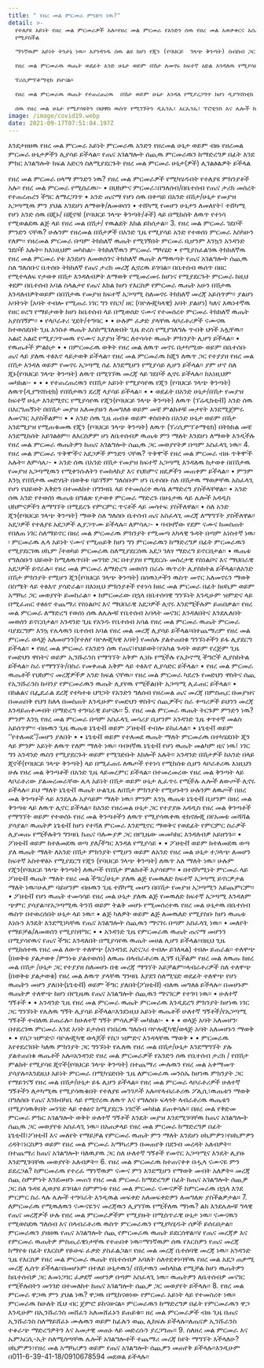 ```yaml
---
title: " የዘረ መል ምርመራ ምንድን ነዉ?"
detail: >-
  የተለያዩ አይነት የዘረ መል ምርመራዎች አሉ፡፡የዘረ መል ምርመራ የአንድን ሰዉ የዘረ መል አወቃቀርና አሰራር ለማየት
  የሚያስችል

  ማንኛዉም አይነት ትንታኔ ነዉ፡፡ እያንዳንዱ ሰዉ ልዩ ከሆነ የጂን (የባህርይ  ገላጭ ቅንጣት) ስብስብ ጋር ይወለዳል፡፡ አንዳንድ ጊዜ የሰዎች ጂን(የባህርይ ገላጭ ቅንጣት) መለወጥ በሽታ ወይም የዉልደት ችግር ያስከትላል፡፡ የጂኖች (የባህርይ ገላጭ ቅንጣት) መለወጥ የአንዳንድ አካለዊ ገፅታዎችን መቀየር ሊያስከትሉ ወይም አንድ የጤና እክል ሁኔታ የመከሰቱን አጋጣሚ  ሊጨምሩ ይችላሉ፡፡

  የዘረ መል ምርመራዉ ዉጤት ወደፊት አንድ ሁኔታ ወይም በሽታ ለመኖሩ ከፍተኛ ዕድል እንዳለዉ የሚያሳይ ከሆነ የዘረ መል ምርመራዉ  አስቀድሞ የሚጠቁም ምርመራ (ፕሪዲክቲቭ) ይሆናል፣ በሽታዉ/ሁኔታዉ  እንደሚኖር ሙሉ ለሙሉ የሚያረጋግጥ ላይሆን ይችላል፡፡ የዘረ መል  ምርመራዉ ዉጤት በእርግጠኝነት አንድ ሰዉ ጊዜ ጠብቆ ወይም ቀስ በቀስ  በሁኔታዉ/በበሽታዉ እንደሚጠቃ የሚያሳይ ከሆነ የዘረ መል ምርመራዉ

  ፕሪሲምፕቶማቲክ ይሆናል፡፡ 

  የዘረ መል ምርመራዉ ዉጤት የተጠረጠረዉ  በሽታ ወይም ሁኔታ እንዳለ የሚያረጋግጥ ከሆነ ዲያግኖስቲክ ይሆናል፡፡   የዘረ መል ምርመራዎች ባብዛኛዉ የሚከናወኑት የደም ናሙና በተለይ  ነጭ የደም ህዋስን በመጠቀም ነዉ፡፡ በተጨማሪም ለናሙና የተቆረጠ ህብረ  ህዋስ፣ የሰውነት አካል ወይም ከጉንጭ ግድግዳ የሚገኝ ህዋስ መጠቀም ይቻላል፡፡ በእርግዝና ወቅት ያሉትን ሁኔታዎች ለመመርመር ከማህጸን እና  ጽንስ መገናኛ አካላት (chorionic villus)፣ እርሽርት ውኃ (amniotic fluid) ወይም የእናትየዉን ደም(የህፃኑን የዘረ መል መረጃ በአነስተኛ መጠን  ስለሚይዙ) ለናሙና መጠቀም ይቻላል፡፡ የምርመራዉ ሂደት የአንድን

  ሰዉ የዘረ መል ሁኔታ የሚያሳዩትን በህዋስ ዉስጥ የሚገኙትን ዲኤንኤ፣ አርኤንኤ፣ ፕሮቲንስ እና ሌሎች ኬሚካሎችን ይመረምራል፡፡ 
image: /image/covid19.webp
date: 2021-09-17T07:51:04.197Z
---
```

<!--StartFragment-->

እንደታዘዘዉ የዘረ መል ምርመራ አይነት ምርመራዉ አንድን የዘረመል ሁኔታ ወይም ብዙ የዘረመል ምርመራ ሁኔታዎችን ሊያሳይ ይችላል፡፡ የጤና አገልግሎት ሰጪዉ ምርመራዉን ከማድረግዎ በፊት እንደ ምክር አገልግሎት ክፍል አድርጎ ስለሚያደርጉት የዘረ መል ምርመራ ሁኔታ(ዎች) ሊገልፅልዎት ይችላል

<!--EndFragment-->

<!--StartFragment-->

የዘረ መል ምርመራ ዐላማ ምንድን ነዉ? የዘረ መል ምርመራዎች የሚካሄዱበት የተለያዩ ምክንያቶች አሉ፡፡ የዘረ መል ምርመራ የሚሰራዉ፡- • በህክምና ምርመራ፣በግለሰብ/በቤተሰብ የጤና ታሪክ መሰረት የተጠረጠረን ችግር ለማረጋገጥ • አንድ ጤናማ የሆነ ሰዉ በቀጣይ በአንድ በሽታ/ሁኔታ የመያዝ አጋጣሚዉ ምን ያህል እንደሆነ ለማወቅ/ለመወሰን • ተሸካሚ የመሆን ሁኔታን ለመለየት፤ ተሸካሚ የሆነ አንድ ሰዉ በጂኑ/ በጂኖቹ (የባህርይ ገላጭ ቅንጣት/ቶች) ላይ በሚከሰት ለዉጥ የተነሳ የሚወልደዉ ልጅ ላይ የዘረ መል በሽታ/ የዉልደት እክል ይከሰታል፡፡ 3. የዘረ መል ምርመራ ገደቦች ምንድን ናቸዉ? ሁሉንም የዘረመል በሽታዎች በአንድ ጊዜ የሚያሳይ አንድ የተወሰነ ምርመራ እስካሁን የለም፡፡ የዘረመል ምርመራ በጣም ትክክለኛ ዉጤት የሚገኝበት ምርመራ ቢሆንም እንኳን አንዳንድ ገደቦች አሉት፡፡ ከእነዚህም መካከል፡- ትክክለኛዉን ምርመራ ማካሄድ • የሚያስፈልገዉ ትክክለኛዉ የዘረ መል ምርመራ የቱ እንደሆነ ለመወሰንና ትክክለኛ ዉጤት ለማዉጣት የጤና አገልግሎት ሰጪዉ ስለ ግለሰቡና ቤተሰቡ ትክክለኛ የጤና ታሪክ መረጃ ሊኖረዉ ይገባል፡፡ በቤተሰብ ዉሰጥ በዘር የሚተላለፍ የታወቀ በሽታ እንዳለብዎት ለማወቅ የሚመረመሩ ከሆነና የሚያደርጉት ምርመራ ከዚህ ቀደም በቤተሰብ አባል ስላልታየ የጤና እክል ከሆነ የእርስዎ የምርመራ ዉጤት አሁን በሽታዉ እንዳለብዎትወይም በበሽታዉ የመያዝ ከፍተኛ አጋጣሚ ስለመኖሩ ትክክለኛ መረጃ አይሰጥም፡፡ ያልሆነ አባትነት (አባት ተብሎ የሚጠራ ነገር ግን የስጋ/ ዘር (ባዮሎጂካላዊ) አባት ያልሆነ) ካለና እዉነተኛዉ የዘር ሀረግ የማይታወቅ ከሆነ ከቤተሰብ ላይ በሚወሰድ ናሙና የተመሰረተ ምርመራ ትክክለኛ ዉጤት አያስገኝም፡፡ • የላቦራቶሪ ሂደት/ተግባር • • ሁሉም ፈቃድ ያላቸዉ ላቦራቶሪዎች ናሙናዉ ከተወሰደበት ጊዜ አንስቶ ዉጤት እስከሚገለጽበት ጊዜ ድረስ የሚያገለግሉ ጥብቅ ህጎች አሏቸዉ፡፡ አልፎ አልፎ የሚያጋጥመዉ የናሙና አያያዝ ችግር ለተሳሳተ ዉጤት ምክንያት ሊሆን ይችላል፡፡ • የዉጤቶች ምልከታ • • በምርመራዉ ወቅት የዘረ መል ለዉጥ መኖሩ በታካሚው ወይም በቤተሰቡ ጤና ላይ ያለዉ ተፅእኖ ላይታወቅ ይችላል፡፡ የዘረ መል ምርመራዉ ከጂን ለዉጥ ጋር የተያያዘ የዘረ መል በሽታ እንዳለ ወይም የመኖሩ አጋጣሚ ሰፊ እንደሚሆን የሚያሳይ ሊሆን ይችላል፡፡ ያም ሆኖ ስለ ጂኑ(የባህርይ ገላጭ ቅንጣት) ለዉጥ በሚገኘዉ መረጃ ላይ ገደቦች ሊኖሩ ይችላሉ፡፡ ከአነዚህም መካከል፡- • • • የተጠረጠረዉን የበሽታ አይነት የሚያሳየዉ የጂን (የባህርይ ገላጭ ቅንጣት) ለዉጥ(ዲያግኖስቲክ) የበሽታዉን ደረጃ ላያሳይ ይችላል፡፡ • • ወደፊት በአንድ ሁኔታ/በሽታ የመያዝ ከፍተኛ ሁኔታ እንደሚኖር የሚያሳየዉ የጂን(የባህርይ ገላጭ ቅንጣት) ለዉጥ (ፕሬዲክቲቭ) አንድ ሰዉ በእርግጠኝነት በበሽታ መያዝ አለመያዙን ለመግለፅ ወይም መቼ ምልክቶቹ መታየት እንደሚጀምሩ ለመናገር አያስችልም፡፡ • • አንድ ሰዉ ጊዜ ጠብቆ ወይም ቀስበቀስ በአንድ ሁኔታ ወይም በሽታ አንደሚያዝ የሚጠቁመዉ የጂን (የባህርይ ገላጭ ቅንጣት) ለዉጥ (ፕሪሲምፕቶማቲክ) በትክክል መቼ አንደሚከሰት አይገልፅም፡፡ ለእርስዎም ሆነ ለቤተሰብዎ ዉጤቱ ምን ማለት እንደሆነ ለማወቅ እንዲችሉ የዘረ መል ምርመራ ዉጤትዎን ከጤና አገልግሎት ሰጪዉ ጋር መወያየትዎ በጣም አስፈላጊ ነዉ፡፡ 4. የዘረ መል ምርመራ ጥቅሞችና አደጋዎች ምንድን ናቸዉ? ጥቅሞች የዘረ መል ምርመራ ብዙ ጥቅሞች አሉት፡፡ ለምሳሌ፡- • አንድ ሰዉ በአንድ በሽታ የመያዝ ከፍተኛ አጋጣሚ እንዳለዉ ከታወቀ በበሽታዉ የመያዝ አጋጣሚዉን የሚቀንሱለትን የመከላከያ እና የህክምና ዘዴዎችን መጠቀም ይችላል፡፡ • ምንም እንኳ የበሽታዉ መድሃኒት በወቅቱ ባይገኝም ግለሰቡም ሆነ ቤተሰቡ ስለ በሽታዉ ማወቃቸዉ አስፈላጊ የሆነ የህይወት እቅድን በተመለከተ በግንዛቤ ላይ የተመሰረተ ዉሳኔ ለማድረግ ያስችላቸዋል፡፡ • አንድ ሰዉ አንድ የተወሰነ ዉጤቱ በግልጽ የታወቀ ምርመራ ማድረጉ በሁኔታዉ ላይ ሌሎች አዳዲስ ህክምናዎችን ለማግኘት በሚደረጉ የምርምር ጥናቶች ላይ መሳተፍ ያስችለዋል፡፡ • ስለ አንድ ጂን(የባህርይ ገላጭ ቅንጣት) ማወቅ ስለ ግለሰቡ ቤተሰብ ጤና አስፈላጊ መረጃ ለማግኘት ያስችለዋል፡፡ አደጋዎች የተለያዩ አደጋዎች ሊያጋጥሙ ይችላሉ፡፡ ለምሳሌ፡- • ባብዛኛው የደም ናሙና ከመስጠት የበለጠ ነገር ስለማይኖር በዘረ መል ምርመራዉ ምክንያት የሚመጣ አካላዊ ጉዳት በጣም አነስተኛ ነዉ፡ ፡ ምርመራዉ ሌላ አይነት ናሙና የሚጠይቅ ከሆነ ግን ምርመራዉን ከማድረግዎ በፊት ምርመራዉን የሚያደርገዉ ሀኪም /ተወካይ ምርመራዉ ስለሚያደርሰዉ አደጋ ገለፃ ማድረግ ይኖርበታል፡፡ • ዉጤቱ የግለሰቡን ህይወት ከሚለዉጥበት መንገድ ጋር በተያያዘ የሚደርሱ መሰረታዊ የስነልቦና እና ማህበራዊ አደጋዎች ይኖራሉ፡፡ የዘረ መል ምርመራ ለማድረግ መወሰን በራሱ ዉጥረት ሊያስከትል ይችላል፡፡ለአንድ በሽታ ምክንያት የሚሆን ጂን(የባህርይ ገላጭ ቅንጣት) በሰዉነታችን ዉስጥ መኖር አለመኖሩን ማወቅ በስሜት ላይ ተፅእኖ ያሳድራል፡፡ በእነዚህ ምክንያቶች የተነሳ ከዘረ መል ምርመራ በፊት ከሀኪም ወይም አማካሪ ጋር መወያየት ይመከራል፡፡ • ከምርመራው በኋላ በቤተሰባዊ ግንኙነት እንዲሁም ዝምድና ላይ በሚፈጠር ተፅዕኖ ተጨማሪ የስነልቦና እና ማህበራዊ አደጋዎች ሊኖሩ እንደሚችሉም ይጠበቃል፡፡ የዘረ መል ምርመራ ለማድረግ የወሰነ ሰዉ ለሌሎቹ የቤተሰብ አባላት መናገር እንዳለበትና እንደሌለበት መወሰን ይኖርበታል፡፡ አንዳንድ ጊዜ የአንዱ የቤተሰብ አባል የዘረ መል ምርመራ ዉጤት ምርመራ ባያደርግም እንኳ የሌላዉን ቤተሰብ አባል የዘረ መል መረጃ ሊያሳይ ይችላል፡፡በተጨማሪም የዘረ መል ምርመራ ወላጅ አለመሆንን(የተለየ ባዮሎጂካዊ አባት) የመሰሉ ያልተጠበቁ ግንኙነቶችን ይፋ ሊያደርግ ይችላል፡፡ • የዘረ መል ምርመራ የአንድን ሰዉ የጤና፣የህይወት፣የአካል ጉዳት ወይም የረጅም ጊዜ የመድህን ዋስትና ወይም ኢንሹራንስ የማግኘት አቅም ሊነኩ የሚችሉ የኢኮኖሚ ችግሮች ሊያስከትል ይችላል፡፡ ስራ የማግኘት/በስራ የመቀጠል አቅም ላይ ተፅእኖ ሊያሳድር ይችላል፡፡ • የዘረ መል ምርመራ ዉጤቶች የህክምና መረጃዎችዎ አንድ ክፍል ናቸዉ፡፡ የዘረ መል ምርመራ ካደረጉ የመድህን ዋስትና ሰጪ የኢንሹራንስ ኩባንያ የምርመራዉን ዉጤት ሊያየዉ የሚችልበት አጋጣሚ ሊፈጠር ይችላል፡፡ • በክልልና በፌዴራል ደረጃ የተካተቱ ህግጋት የአንድን ግለሰብ የዘረመል ጤና መረጃ በምስጢር በመያዝና በመጠበቅ የህግ ከለላ በመስጠት እንዲሁም የመድህን ዋስትና ሰጪዎችና ስራ ቀጣሪዎች ይህንን መረጃ እንዳይጠቀሙበት በማድረግ ተግባራዊ ይሆናሉ፡፡ 5. የዘረ መል ምርመራ ዉጤት ትርጉም ምንድን ነዉ? ምንም እንኳ የዘረ መል ምርመራ በጣም አስፈላጊ መሳሪያ ቢሆንም አንዳንድ ጊዜ ቀጥተኛ መልስ አይሰጥም፡፡ ብዙዉን ጊዜ ዉጤቱ ኔጌቲቭ ወይም ፖዘቲቭ ተብሎ ይከፈላል፡፡ • ኔጌቲቭ ወይም ‘‘የተለመደ’’/መሆን ያለበት • • ኔጌቲቭ ወይም የተለመደ ዉጤት ማለት ምርመራዉ በተካሄደበት ጂን ላይ ምንም አይነት ለዉጥ የለም ማለት ነዉ፡፡ ባብዛኛዉ ኔጌቲቭ የሆነ ዉጤት መልካም ዜና ነዉ፤ ነገር ግን አንዳንድ ዉስን የሚያደርጉት ወይም የሚገድቡት እክሎች አሉት፡፡ አንዳንድ በሽታዎች ከአንድ በላይ ጂኖች(የባህርይ ገላጭ ቅንጣት) ላይ በሚፈጠሩ ለዉጦች የተነሳ የሚከሰቱ ሲሆን ላቦራቶሪዉ እነዚህን ሁሉ የዘረ መል ቅንጣቶች በአንድ ጊዜ ላይመረምር ይችላል፡፡ በተመረመረው የዘረ መል ቅንጣት ላይ ላቦራቶሪው ያልመረመራቸው ሌላ አይነት በሽታ ወይም ሁኔታ ሊፈጥሩ የሚችሉ ሌሎች ለውጦች ሊኖሩ ይችላሉ፡፡ ይህ ማለት ኔጌቲቭ ዉጤት ሁልጊዜ ለበሽታ ምክንያት የሚሆኑትን ሁሉንም ለዉጦች በዘረ መል ቅንጣቶች ላይ እንደሌሉ አያሳይም ማለት ነዉ፡፡ ምንም እንኳ ዉጤቱ ኔጌቲቭ ቢሆንም በዘረ መል ቅንጣቱ ላይ ለዉጥ ሊኖር ይችላል፡፡ ከአንድ የዘረመል ሁኔታ ጋር የተያያዙ አዳዲስ የዘረ መል ቅንጣቶች የማግኘት ወይም የተወሰኑ የዘረ መል ቅንጣቶችን ለዉጥ የሚያሳዉቀዉ ቴክኖሎጂ በየአመቱ መሻሻል ያሳያል፡፡ ዉጤትዎ ኔጌቲቭ ከሆነ የተሻለ ምርመራ እንደሚኖር ማወቅና የወደፊት የምርምር ስራዎች ሊያመጡ የሚችሉትን ግንዛቤ ከጤና ባለሙያዎ ጋር በየጊዜው መመካከር እንዳለብዎ አይዘንጉ፡፡ • ፖዘቲቭ ወይም ከተለመደዉ ወጣ ያለ/ችግር እንዳለ የሚያሳይ • • ፖዘቲቭ ወይም ከተለመደዉ ወጣ ያለ ዉጤት ማለት ለአንድ በሽታ ምክንያት የሚሆን ወይም ለአንድ የዘረ መል ሁኔታ ተጋላጭ ለመሆን ከፍተኛ አስተዋፅኦ የሚያደርግ የጂን (የባህርይ ገላጭ ቅንጣት) ለዉጥ አለ ማለት ነዉ፡፡ ሁሉም የጂን(የባህርይ ገላጭ ቅንጣት) ለዉጦች የበሽታ ምልክቶች አያሳዩም፡፡ • በተሸካሚነት ምርመራ ላይ ፖዘቲቭ ዉጤት ማለት የዘረ መል ችግር/ሁኔታ ያለዉ ልጅ የመዉለድ ከፍተኛ አጋጣሚ ይኖርዎታል ማለት ነዉ፡፡ሁሌም ባይሆንም ብዙዉን ጊዜ ተሸካሚ መሆን በበሽታ የመያዝ አጋጣሚን አይጨምርም፡፡ • ፖዘቲቭ የሆነ ዉጤት ተመሳሳይ የዘረ መል ሁኔታ ያለዉ ልጅ የመዉለድ ከፍተኛ አጋጣሚ እንዳለም ጭምር ያሳያል፡፡የአጋጣሚዉ ትንሽ ወይም ትልቅ መሆኑ የሚመሰረተዉ የዘረ መል ሁኔታዉ በቤተሰብ ዉስጥ በተወረሰበት ሁኔታ ላይ ነዉ፡፡ • ልጅ ካለዎት ወይም ልጅ ለመዉለድ የሚያስቡ ከሆነ ዉጤቱ እነሱን እንዴት እንደሚነካቸዉ የጤና አገልግሎት ሰጪዉን ማናገሩ በጣም አስፈላጊ ነዉ፡፡ • መለየት የማይቻል/ለመወሰን የሚያስቸግር • • አንዳንድ ጊዜ የምርመራዉ ዉጤት ጤናማ መሆንን በሚያሳየዉና የጤና ችግር እንዳለበት በሚያሳየዉ ዉጤት መሀል ሊሆን ይችላል፡፡በዚህ ጊዜ የሚከሰተዉ የዘረ መል ለውጥ ተለዋጭ (አንዳንዴ አደናጋሪ ተብሎ ይገለጻል) ተበሎ ይጠራል፡፡ ተለዋጭ (በወቅቱ ያልታወቀ /ምንነቱ ያልተወሰነ) ለዉጡ በላብራቶሪዉ ሊገኝ ቢችልም የዘረ መል ለዉጡ ከዘረ መል በሽታ /ሁኔታ ጋር የተያያዘ ስለመሆኑ በቂ መረጃ ማግኘት አይቻልም፡፡ላብራቶሪዎች ስለ ተለዋጭ (በወቅቱ ያልታወቁ) የዘረ መል ለዉጥ ያላቸዉ ግንዛቤ እያደገ ስለሚሄድ ወደፊት ተለዋጭ የሆነ ዉጤትን መሆን ያለበት(ኔጌቲቭ) ወይም ችግር ያለበት(ፖዘቲቭ) ብለዉ መግለፅ ይችላሉ፡፡ በመሆኑም ዉጤትዎ ተለዋጭ ከሆነ በየጊዜዉ የጤና አገልግሎት ሰጪዉን ማናገርዎ የተገባ ነዉ፡፡ • ሁለተኛ ግኝቶች • • አንዳንድ ጊዜ የዘረ መል ምርመራ ዉጤት ምርመራዉ እንዲደረግ ምክንያት ከሆነዉ ነገር ጋር ግንኙነት የሌለዉ ግኝት ሊያሳይ ይችላል፡፡እንደነዚህ አይነት ዉጤቶች ሁለተኛ ግኝቶች/የአጋጣሚ ግኝቶች ተብለዉ ይጠራሉ፡፡ ከሁለተኛ ግኝት ምሳሌዎች መካከል፡- • • • ወላጅ አባት አለመሆን፡ በተደረገዉ ምርመራ እንደ አባት ይታሰብ የነበረዉ ግለሰብ ባዮሎጂካዊ/ወላጅ አባት አለመሆኑን ማወቅ • • የስጋ ዝምድና፡ ባዮሎጂካዊ ወላጆች የስጋ ዝምድና እንዳላቸዉ ማወቅ • • ምርመራዉ እየተደረገበት ካለዉ ምክንያት ጋር ግንኙነት የሌለዉ የዘረ መል በሽታ/ሁኔታ እንደማግኘት ያሉ ያልተጠበቁ ዉጤቶች አሉ።አንዳንድ የዘረ መል ምርመራዎች የአንድን ሰዉ የቤተሰብ ታሪክ / የበሽታ ምልክት የሚያሳዩ ጂኖች(የባህርይ ገላጭ ቅንጣት) በተጨማሪ ሙሉዉን የዘረ መል አቀማመጥ ያሳያሉ።እንደዚህ አይነት ምርመራ በሚካሄድበት ጊዜ ለምርመራዉ መንስኤ ከሆነዉ ምክንያት ጋር የማይገናኝ የዘረ መል በሽታ/ሁኔታ ይፋ ሊሆን ይችላል። የዘረ መል ምርመራ ላቦራቶሪዎች ሁለተኛ ግኝቶችን ለታካሚዉ የሚያሳዉቁበት የተለያዩ መንገዶች አሉ።የላብራቶሪዉ ፖሊሲ፣ዉጤቱን ማወቅ በግለሰቡ የጤና እንክብካቤ ላይ የሚኖረዉ ለዉጥ እና የግለሰቡ ፍላጎት ላብራቶሪዉ ዉጤቱን በሚያሳዉቅበት መንገድ ላይ ተፅዕኖ ከሚያደርጉ ነገሮች መካከል ይጠቀሳሉ፡፡ በዘረ መል የቅድመ ምርመራ ምክር አገልግሎት ወቅት ሁለተኛ ግኝቶች እንዴት መያዝ እንደሚገባቸዉ ከጤና አገልግሎት ሰጪዉ ጋር መወያየቱ አስፈላጊ ነዉ፡፡ በአጠቃላይ የዘረ መል ምርመራ ከማድረግዎ በፊት ኔጌቲቭ፣ፖዘቲቭ እና መለየት የማይቻል የምርመራ ዉጤት ምን ማለት እንደሆነ ሀኪምዎን፣የሀኪምዎን ረዳት፣ነርስዎን ወይም የዘረ መል ምርመራ አማካሪዎን በመጠየቅ በደንብ መረዳት አለብዎት፡፡በተጨማሪ ከጤና አገልግሎት ባለዉያዉ ጋር ስለ ሁለተኛ ግኝቶች የመኖር አጋጣሚና እንዴት ሊያዙ እንደሚገባቸዉ መወያየት አለብዎት፡፡ 6. የዘረ መል ምርመራዉ ከተጠናቀቀ በሗላ ናሙናዬ ምን ይደረጋል? ከምርመራዉ የተረፈ ማንኛዉም ናሙና ምን እንደሚሆን የማወቅ መብት አለዎት። መረጃ ሰጪ ስምምነት እንደመሆኑ መጠን የዘረ መል ምርመራ ከማድረግዎ በፊት ከጤና አገልግሎት ሰጪዎ ጋር ስለ ጉዳዩ ሊወያዩ ይገባል። ስምምነቱ የዘረ መል ምርመራ ናሙናዎች ከምርመራዉ በኋላ እንደ ምርምር ስራ ላሉ ሌሎች ተግባራት እንዲዉል መፍቀድ አለመፍቀድዎን ለመግለጽ ያስችልዎታል። 7. ለምርመራዉ የሚዉለዉን ናሙናዬንና መረጃዉን ሊያገኘዉ የሚችለዉ ማነዉ? ልክ እንደሌሎቹ ግላዊ የጤና መረጃዎች ሁሉ የዘረ መል ምርመራዎችም የሚያዙት በሚስጥራዊ ሁኔታ ነዉ፡፡ ናሙናዉን የሚወስደዉ ግለሰብ እና በላብራቶሪዉ ዉስጥ ምርመራዉን የሚያካሂዱት ሰዎች ይሰሩበታል፡፡ምርመራዉን ያዘዘዉ የጤና አገልግሎት ሰጪ የምርመራዉ ዉጤት ይደርሰዋል፡፡v የጤና መረጃዎ እና የምርመራ ዉጤትዎ ምስጢራዊነታቸዉ የተጠበቀ ነዉ፡፡ማንኛዉም ሰዉ የእርስዎን የጤና መረጃ ከማየቱ በፊት የእርስዎ የፁሁፍ ፈቃድ ያስፈልጋል፡፡ የዘረ መል መረጃ ቤተሰባዊ መረጃ ነዉ፡፡ አንዳንድ ጊዜ የእርስዎ የዘረ መል ምርመራ ዉጤት የቤተሰብዎ አባለት ስለተደቀነባቸዉ የዘረ መል አደጋ ጠቃሚ መረጃ ሊሰጥ ይችላል፡፡በመሆኑም በተለይ ሁኔታዉን/ በሽታዉን መከላከል የሚቻል ከሆነ ዉጤትዎን ከቤተሰብዎ ጋር ለመነጋገር ፈቃደኛ መሆንዎ በጣም አስፈላጊ ነዉ፡፡ ዉጤትዎን ለቤተሰብዎ መናገር የሚችሉበትን መንገድ በተመለከተ ከጤና አገልግሎት ሰጪዎ ጋር መወያየት ይችላሉ፡፡ 8. የዘረ መል ምርመራ ዋጋዉ ምን ያህል ነዉ? ዋጋዉ በሚከናወነው የምርመራ አይነት ላይ የተመሰረተ ነዉ። ምርመራዉ ከሁለት ሺህ ብር ጀምሮ ይከናወናል። ምርመራዉን ከማድረግዎ በፊት የምርመራዉን ዋጋ እንዲሁም በኢንሹራንስ መሸፈን አለመሸፈኑን ይጠይቁ፡፡ ዘረ መል ምርመራዎች ብዙ ጊዜ በጤና ኢንሹራንስ ስለማይሸፈኑ ሙሉዉን ወይም ከፊሉን ወጪ ሊከፍሉ ይችላሉ፡፡ለጤናዎ ኢንሹራንስ ተቆራጭ ማድረግዎትን እና አመታዊ መጠኑ ላይ መድረሱን ያረጋግጡ፡፡ 9. ስለዘረ መል ምርመራ እና ኤምአርሲ-ኢት ስለሚሰጣቸዉ ሌሎች አገልግሎቶች ተጨማሪ መረጃ ከየት ማግኘት እችላለሁ? ሀኪምዎን፣የዘረ መል አማካሪዎን ወይም የጤና አገልግሎት ሰጪዎን መጠየቅ ይችላሉ፡፡እንዲሁም በ011-6-39-41-18/0910678594 መደወል ይችላሉ፡፡

<!--EndFragment-->